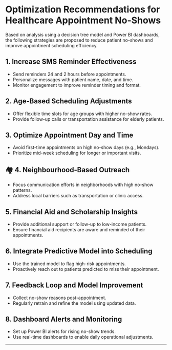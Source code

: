 #  Optimization Recommendations for Healthcare Appointment No-Shows

Based on analysis using a decision tree model and Power BI dashboards, the following strategies are proposed to reduce patient no-shows and improve appointment scheduling efficiency.

##  1. Increase SMS Reminder Effectiveness
- Send reminders 24 and 2 hours before appointments.
- Personalize messages with patient name, date, and time.
- Monitor engagement to improve reminder timing and format.

## 2. Age-Based Scheduling Adjustments
- Offer flexible time slots for age groups with higher no-show rates.
- Provide follow-up calls or transportation assistance for elderly patients.

##  3. Optimize Appointment Day and Time
- Avoid first-time appointments on high no-show days (e.g., Mondays).
- Prioritize mid-week scheduling for longer or important visits.

## 🏘 4. Neighbourhood-Based Outreach
- Focus communication efforts in neighborhoods with high no-show patterns.
- Address local barriers such as transportation or clinic access.

##  5. Financial Aid and Scholarship Insights
- Provide additional support or follow-up to low-income patients.
- Ensure financial aid recipients are aware and reminded of their appointments.

##  6. Integrate Predictive Model into Scheduling
- Use the trained model to flag high-risk appointments.
- Proactively reach out to patients predicted to miss their appointment.

##  7. Feedback Loop and Model Improvement
- Collect no-show reasons post-appointment.
- Regularly retrain and refine the model using updated data.

##  8. Dashboard Alerts and Monitoring
- Set up Power BI alerts for rising no-show trends.
- Use real-time dashboards to enable daily operational adjustments.

---
